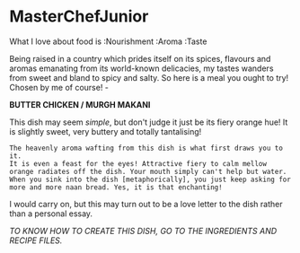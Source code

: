 # MasterChefJunior
What I love about food is :Nourishment
                          :Aroma
                          :Taste

Being raised in a country which prides itself on its spices, flavours and aromas emanating from its world-known delicacies, my tastes wanders from sweet and bland to spicy and salty.
So here is a meal you ought to try! Chosen by me of course! - 

**BUTTER CHICKEN / MURGH MAKANI**

This dish may seem _simple_, but don't judge it just be its fiery orange hue! It is slightly sweet, very buttery and totally tantalising! 

    The heavenly aroma wafting from this dish is what first draws you to it. 
    It is even a feast for the eyes! Attractive fiery to calm mellow orange radiates off the dish. Your mouth simply can't help but water.
    When you sink into the dish [metaphorically], you just keep asking for more and more naan bread. Yes, it is that enchanting!

I would carry on, but this may turn out to be a love letter to the dish rather than a personal essay. 

*TO KNOW HOW TO CREATE THIS DISH, GO TO THE INGREDIENTS AND RECIPE FILES.*